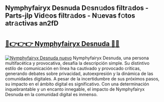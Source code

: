 ## Nymphyfairyx Desnuda D𝚎sn𝚞dos filtr𝚊dos - Parts-jlp Vid𝚎os filtr𝚊dos - N𝚞evas f𝚘tos atr𝚊ctivas an2fD

# <h2><a href="http://mb94ykj.tromn.icu/?c=Nymphyfairyx+Desnuda">🔗👉👉👉 Nymphyfairyx Desnuda 🔗🔗</a></h2>

[![Nymphyfairyx Desnuda nuevo](https://i.imgur.com/pEAQMta.gif)](http://mb94ykj.tromn.icu/?c=Nymphyfairyx+Desnuda)
Nymphyfairyx Desnuda, una persona multifacética y provocativa, desafía la descripción simple. Su distintivo estilo de comunicación en línea ha cautivado y provocado críticas, generando debates sobre privacidad, autoexpresión y la dinámica de las comunidades digitales. A pesar de la incertidumbre de sus próximos pasos, su impacto en el ámbito digital es significativo. Con una determinación inquebrantable y un encanto innegable, el impacto de Nymphyfairyx Desnuda en la comunidad digital es inmenso.

